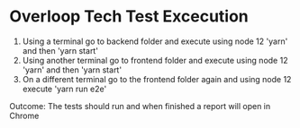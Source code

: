 # Overloop Tech Test Excecution

1. Using a terminal go to backend folder and execute using node 12 'yarn' and then 'yarn start'
2. Using another terminal go to frontend folder and execute using node 12 'yarn' and then 'yarn start'
3. On a different terminal go to the frontend folder again and using node 12 execute 'yarn run e2e'

Outcome: The tests should run and when finished a report will open in Chrome
